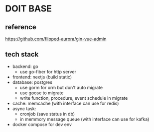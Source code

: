 # DOIT BASE
## reference 

https://github.com/flipped-aurora/gin-vue-admin


## tech stack

- backend: go
    - use go-fiber for http server
- frontend: nextjs (build static)
- database: postgres
    - use gorm for orm but don't auto migrate
    - use goose to migrate
    - write function, procedure, event schedule in migrate
- cache: memcache (with interface can use for redis)
- async task: 
    - cronjob (save status in db)
    - in memmory message queue (with interface can use for kafka)
- docker compose for dev env

